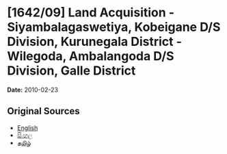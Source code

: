 # [1642/09] Land Acquisition - Siyambalagaswetiya, Kobeigane D/S Division, Kurunegala District - Wilegoda, Ambalangoda D/S Division, Galle District

**Date:** 2010-02-23

## Original Sources

- [English](https://documents.gov.lk/view/extra-gazettes/2010/2/1642-09_E.pdf)
- [සිංහල](https://documents.gov.lk/view/extra-gazettes/2010/2/1642-09_S.pdf)
- [தமிழ்](https://documents.gov.lk/view/extra-gazettes/2010/2/1642-09_T.pdf)
